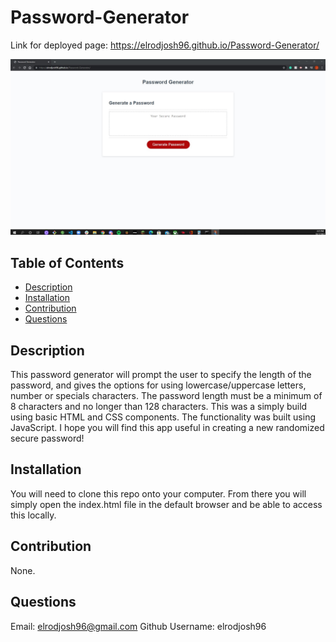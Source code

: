# Password-Generator

Link for deployed page: https://elrodjosh96.github.io/Password-Generator/

![alt text](./Assets/images/passwordgeneratorimg.png)
## Table of Contents

* [Description](#description)
* [Installation](#installation)
* [Contribution](#contribution)
* [Questions](#questions)



## Description
This password generator will prompt the user to specify the length of the password, and gives the options for using lowercase/uppercase letters, number or specials characters. The password length must be a minimum of 8 characters and no longer than 128 characters. This was a simply build using basic HTML and CSS components. The functionality was built using JavaScript. I hope you will find this app useful in creating a new randomized secure password!
## Installation
You will need to clone this repo onto your computer. From there you will simply open the index.html file in the default browser and be able to access this locally.
## Contribution
None.
## Questions
Email: 
elrodjosh96@gmail.com
Github Username:
elrodjosh96



